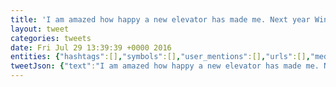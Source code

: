 ```yaml
---
title: 'I am amazed how happy a new elevator has made me. Next year Windows? https://t.co/Tr18KaaIrc'
layout: tweet
categories: tweets
date: Fri Jul 29 13:39:39 +0000 2016
entities: {"hashtags":[],"symbols":[],"user_mentions":[],"urls":[],"media":[{"id":759020553394987000,"id_str":"759020553394987013","indices":[69,92],"media_url":"http://pbs.twimg.com/media/CoiVK_5UIAU0rPJ.jpg","media_url_https":"https://pbs.twimg.com/media/CoiVK_5UIAU0rPJ.jpg","url":"https://t.co/Tr18KaaIrc","display_url":"pic.twitter.com/Tr18KaaIrc","expanded_url":"https://twitter.com/earobinson/status/759020566581882881/photo/1","type":"photo","sizes":{"thumb":{"w":150,"h":150,"resize":"crop"},"large":{"w":2048,"h":1536,"resize":"fit"},"medium":{"w":1200,"h":900,"resize":"fit"},"small":{"w":680,"h":510,"resize":"fit"}}}]}
tweetJson: {"text":"I am amazed how happy a new elevator has made me. Next year Windows? https://t.co/Tr18KaaIrc"}
---
```

